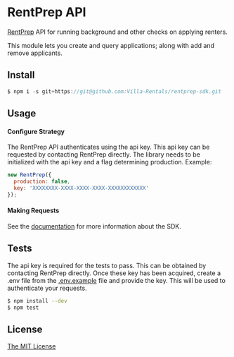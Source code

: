 # RentPrep API

[RentPrep](https://www.rentprep.com/) API for running background and other checks on applying renters.

This module lets you create and query applications; along with add and remove applicants.

## Install

```js
$ npm i -s git+https://git@github.com:Villa-Rentals/rentprep-sdk.git

```

## Usage

#### Configure Strategy

The RentPrep API authenticates using the api key. This api key can be requested by contacting RentPrep directly. The library needs to be initialized with the api key and a flag determining production. Example:

```js
new RentPrep({
  production: false,
  key: 'XXXXXXXX-XXXX-XXXX-XXXX-XXXXXXXXXXXX'
});
```

#### Making Requests

See the [documentation](https://villa-rentals.github.io/rentprep-sdk/) for more information about the SDK.

## Tests

The api key is required for the tests to pass. This can be obtained by contacting RentPrep directly. Once these key has been acquired, create a .env file from the [.env.example](.env.example) file and provide the key. This will be used to authenticate your requests.

```bash
$ npm install --dev
$ npm test
```
## License

[The MIT License](http://opensource.org/licenses/MIT)
